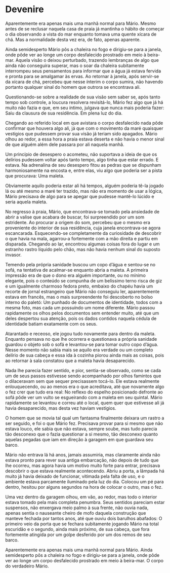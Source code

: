 # Devenire

  Aparentemente era apenas mais uma manhã normal para Mário. Mesmo antes de se reclusar naquela casa de praia já mantinha o hábito de começar o dia observando a vista do mar enquanto tomava uma quente xícara de chá. Mas a normalidade desta vez era, de fato, apenas aparente.

Ainda semidesperto Mário pôs a chaleira no fogo e dirigiu-se para a janela, onde pôde ver ao longe um corpo desfalecido prostrado em meio à beira-mar. Aquela visão o deixou perturbado, trazendo lembranças de algo que ainda não conseguira superar, mas o soar da chaleira subitamente interrompeu seus pensamentos para informar que a água já estava fervida e pronta para se amalgamar às ervas. Ao retornar à janela, após servir-se da xícara de chá, percebeu que nesse ínterim o corpo sumira, não havendo portanto qualquer sinal do homem que outrora se encontrava ali.

Questionando-se sobre a realidade de sua visão sem saber se, após tanto tempo sob controle, a loucura resolvera revisitá-lo, Mário fez algo que já há muito não fazia e que, em seu íntimo, julgava que nunca mais poderia fazer: Saiu da clausura de sua residência. Em plena luz do dia.

Chegando ao referido local em que avistara o corpo desfalecido nada pôde confirmar que houvera algo ali, já que com o movimento da maré quaisquer vestígios que pudessem provar sua visão já teriam sido apagados. Mário olhou ao redor, a essa hora a praia estava deserta e não havia o menor sinal de que alguém além dele passara por ali naquela manhã.

Um princípio de desespero o acometeu, não suportava a ideia de que os delírios pudessem voltar após tanto tempo, algo tinha que estar errado. E estava. Na adrenalina de seu desespero fitou as pedras que se dispunham harmoniosamente na encosta e, entre elas, viu algo que poderia ser a pista que procurava: Uma maleta.

Obviamente aquilo poderia estar ali há tempos, alguém poderia tê-la jogado lá ou até mesmo a maré ter trazido, mas não era momento de usar a lógica, Mário precisava de algo para se apegar que pudesse mantê-lo lúcido e seria aquela maleta.

No regresso à praia, Mário, que encontrava-se tomado pela ansiedade de abrir a valise que acabara de buscar, foi surpreendido por um som estridente. Ao procurar a origem do som, percebeu que o mesmo era proveniente do interior de sua residência, cuja janela encontrava-se agora escancarada. Esquecendo-se completamente da curiosidade de descobrir o que havia na mala, agarrou-a fortemente com a mão direita e partiu em disparada. Chegando ao lar, encontrou algumas coisas fora do lugar e um estranho rastro líquido pelo chão, mas não havia nenhum sinal do suposto invasor. 

Temendo pela própria sanidade buscou um copo d’água e sentou-se no sofá, na tentativa de acalmar-se enquanto abria a maleta. A primeira impressão era de que o dono era alguém importante, ou no mínimo elegante, pois o conteúdo se compunha de um belíssimo terno risca de giz e um igualmente charmoso fedora preto, embaixo do chapéu havia um recorte de jornal estrangeiro que Mário não conseguiu ler, aparentemente estava em francês, mas o mais surpreendente foi descoberto no bolso interno do paletó: Um punhado de documentos de identidade, todos com a mesma foto, mas cada um possuíndo um nome diferente. Mário passou rapidamente os olhos pelos documentos sem entender muito, até que um deles despertou sua atenção, pois os dados contidos naquela cédula de identidade batiam exatamente com os seus.

Atarantado e receoso, ele jogou tudo novamente para dentro da maleta. Enquanto pensava no que lhe ocorrera e questionava a própria sanidade guardou o objeto sob o sofá e levantou-se para tomar outro copo d’água. Nesse momento não sabia mais se aquilo era verdade ou um completo delírio de sua cabeça e essa ida à cozinha piorou ainda mais as coisas, pois ao retornar à sala constatou que a maleta havia desaparecido.

Nada lhe parecia fazer sentido, e pior, sentia-se observado, como se cada um de seus passos estivesse sendo acompanhado por olhos famintos que o dilaceravam sem que sequer precisassem tocá-lo. Ele estava realmente enlouquecendo, ou ao menos era o que acreditava, até que novamente algo o fez crer que tudo era real: No reflexo do espelho posicionado defronte ao sofá pôde ver um vulto se esgueirando com a maleta em seu quintal. Mário rapidamente se levantou e correu até o local, quem quer que estivesse ali já havia desaparecido, mas desta vez haviam vestígios.

O homem que se movia tal qual um fantasma finalmente deixara um rastro a ser seguido, e foi o que Mário fez. Precisava provar para si mesmo que não estava louco, ele sabia que não estava, sempre soube, mas tudo parecia tão desconexo que o fazia questionar a si mesmo, tão desconexo quanto aquelas pegadas que iam em direção à garagem em que guardava seu barco.

Mário não entrava lá há anos, jamais assumiria, mas claramente ainda não estava pronto para rever sua antiga embarcação, não depois de tudo que lhe ocorreu, mas agora havia um motivo muito forte para entrar, precisava descobrir o que estava realmente acontecendo. Abriu a porta, a lâmpada há muito já havia deixado de funcionar, vitimada pela falta de uso, e o ambiente estava parcamente iluminado pela luz do dia. Colocou um pé para dentro, hesitou por alguns segundos na hora de colocar o outro, mas o fez.

Uma vez dentro da garagem olhou, em vão, ao redor, mas todo o interior estava tomado pela mais completa penumbra. Seus sentidos pareciam estar suspensos, não enxergava meio palmo à sua frente, não ouvia nada, apenas sentia o nauseante cheiro de mofo daquela construção que manteve fechada por tantos anos, até que ouviu dois barulhos abafados: O primeiro veio da porta que se fechara subitamente jogando Mário na total escuridão e o segundo, ainda mais próximo, de sua cabeça, que fora fortemente atingida por um golpe desferido por um dos remos de seu barco.

Aparentemente era apenas mais uma manhã normal para Mário. Ainda semidesperto pôs a chaleira no fogo e dirigiu-se para a janela, onde pôde ver ao longe um corpo desfalecido prostrado em meio à beira-mar. O corpo do verdadeiro Mário.

